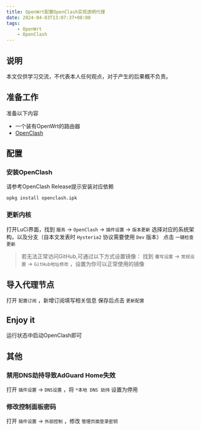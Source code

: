 ```yaml
---
title: OpenWrt配置OpenClash实现透明代理
date: 2024-04-03T13:07:37+08:00
tags:
    - OpenWrt
    - OpenClash
---
```

## 说明

本文仅供学习交流，不代表本人任何观点，对于产生的后果概不负责。

## 准备工作

准备以下内容

- 一个装有OpenWrt的路由器
- [OpenClash](https://github.com/vernesong/OpenClash/releases)

## 配置

### 安装OpenClash

请参考OpenClash Release提示安装对应依赖

```sh
opkg install openclash.ipk
```

### 更新内核

打开LuCi界面，找到 `服务` -> `OpenClash` -> `插件设置` -> `版本更新`
选择对应的系统架构，以及分支（自本文发表时 `Hysteria2` 协议需要使用 `Dev` 版本）
点击 `一键检查更新`

> 若无法正常访问GitHub,可通过以下方式设置镜像：
> 找到 `覆写设置` -> `常规设置` -> `GitHub地址修改` ，设置为你可以正常使用的镜像

## 导入代理节点

打开 `配置订阅` ，新增订阅填写相关信息
保存后点击 `更新配置`

## Enjoy it

运行状态中启动OpenClash即可

## 其他

### 禁用DNS劫持导致AdGuard Home失效

打开 `插件设置` -> `DNS设置` ，将 `*本地 DNS 劫持` 设置为停用

### 修改控制面板密码

打开 `插件设置` -> `外部控制` ，修改 `管理页面登录密钥`
